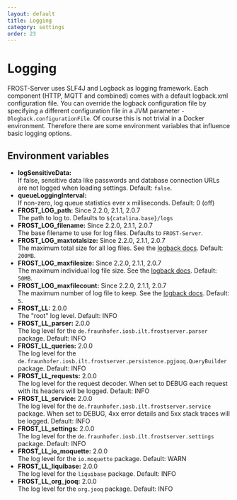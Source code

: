 ```yaml
---
layout: default
title: Logging
category: settings
order: 23
---
```


# Logging

FROST-Server uses SLF4J and Logback as logging framework. Each component (HTTP,
MQTT and combined) comes with a default logback.xml configuration file.
You can override the logback configuration file by specifying a different configuration
file in a JVM parameter `-Dlogback.configurationFile`.
Of course this is not trivial in a Docker environment. Therefore there are some
environment variables that influence basic logging options.

## Environment variables

* **logSensitiveData:**  
  If false, sensitive data like passwords and database connection URLs are not logged when loading settings. Default: `false`.
* **queueLoggingInterval:**  
  If non-zero, log queue statistics ever x milliseconds. Default: 0 (off)
* **FROST_LOG_path:** Since 2.2.0, 2.1.1, 2.0.7  
  The path to log to. Defaults to `${catalina.base}/logs`  
* **FROST_LOG_filename:** Since 2.2.0, 2.1.1, 2.0.7  
  The base filename to use for log files. Defaults to `FROST-Server`.
* **FROST_LOG_maxtotalsize:** Since 2.2.0, 2.1.1, 2.0.7  
  The maximum total size for all log files. See the [logback docs](https://logback.qos.ch/manual/appenders.html#tbrpTotalSizeCap). Default: `200MB`.
* **FROST_LOG_maxfilesize:** Since 2.2.0, 2.1.1, 2.0.7  
  The maximum individual log file size.  See the [logback docs](https://logback.qos.ch/manual/appenders.html#SizeAndTimeBasedRollingPolicy). Default: `50MB`.
* **FROST_LOG_maxfilecount:** Since 2.2.0, 2.1.1, 2.0.7  
  The maximum number of log file to keep. See the [logback docs](https://logback.qos.ch/manual/appenders.html#tbrpMaxHistory). Default: `5`.
* **FROST_LL:** 2.0.0  
  The "root" log level. Default: INFO
* **FROST_LL_parser:** 2.0.0  
  The log level for the `de.fraunhofer.iosb.ilt.frostserver.parser` package. Default: INFO
* **FROST_LL_queries:** 2.0.0  
  The log level for the `de.fraunhofer.iosb.ilt.frostserver.persistence.pgjooq.QueryBuilder` package. Default: INFO
* **FROST_LL_requests:** 2.0.0  
  The log level for the request decoder. When set to DEBUG each request with its headers will be logged. Default: INFO
* **FROST_LL_service:** 2.0.0  
  The log level for the `de.fraunhofer.iosb.ilt.frostserver.service` package.
  When set to DEBUG, 4xx error details and 5xx stack traces will be logged. Default: INFO
* **FROST_LL_settings:** 2.0.0  
  The log level for the `de.fraunhofer.iosb.ilt.frostserver.settings` package. Default: INFO
* **FROST_LL_io_moquette:** 2.0.0  
  The log level for the `io.moquette` package. Default: WARN
* **FROST_LL_liquibase:** 2.0.0  
  The log level for the `liquibase` package. Default: INFO
* **FROST_LL_org_jooq:** 2.0.0  
  The log level for the `org.jooq` package. Default: INFO

